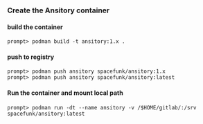 ### Create the Ansitory container

#### build the container
```
prompt> podman build -t ansitory:1.x .
```

#### push to registry
```
prompt> podman push ansitory spacefunk/ansitory:1.x
prompt> podman push ansitory spacefunk/ansitory:latest
```

#### Run the container and mount local path
```
prompt> podman run -dt --name ansitory -v /$HOME/gitlab/:/srv spacefunk/ansitory:latest
```

